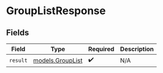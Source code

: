 # GroupListResponse


## Fields

| Field                                      | Type                                       | Required                                   | Description                                |
| ------------------------------------------ | ------------------------------------------ | ------------------------------------------ | ------------------------------------------ |
| `result`                                   | [models.GroupList](../models/grouplist.md) | :heavy_check_mark:                         | N/A                                        |